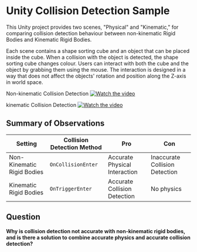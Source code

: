 # Unity Collision Detection Sample

This Unity project provides two scenes, "Physical" and "Kinematic," for comparing collision detection behaviour between non-kinematic Rigid Bodies and Kinematic Rigid Bodies. 

Each scene contains a shape sorting cube and an object that can be placed inside the cube. When a collision with the object is detected, the shape sorting cube changes colour. Users can interact with both the cube and the object by grabbing them using the mouse. The interaction is designed in a way that does not affect the objects' rotation and position along the Z-axis in world space.

Non-kinematic Collision Detection
[![Watch the video](https://img.youtube.com/vi/CyXmcx2s1NE/0.jpg)](https://youtu.be/CyXmcx2s1NE)

kinematic Collision Detection
[![Watch the video](https://img.youtube.com/vi/AkQFT3KXZCA/0.jpg)](https://youtu.be/AkQFT3KXZCA)


## Summary of Observations

| Setting                        | Collision Detection Method      | Pro                             | Con                             |
| ------------------------------ | ------------------------------- | ------------------------------- | ------------------------------- |
| Non-Kinematic Rigid Bodies     | `OnCollisionEnter`              | Accurate Physical Interaction   | Inaccurate Collision Detection  |
| Kinematic Rigid Bodies         | `OnTriggerEnter`                | Accurate Collision Detection    | No physics                      |

## Question

**Why is collision detection not accurate with non-kinematic rigid bodies, and is there a solution to combine accurate physics and accurate collision detection?**

